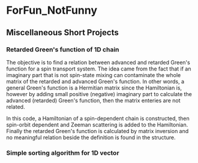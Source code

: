 # ForFun_NotFunny
## Miscellaneous Short Projects
### Retarded Green's function of 1D chain
The objective is to find a relation between advanced and retarded Green's function for a spin transport
system. The idea came from the fact that if an imaginary part that is not spin-state mixing can contaminate
the whole matrix of the retarded and advanced Green's function. In other words, a general Green's function
is a Hermitian matrix since the Hamiltonian is, however by adding small positive (negative) imaginary part
to calculate the advanced (retarded) Green's function, then the matrix enteries are not related. 

In this code, a Hamiltonian of a spin-dependent chain is constructed, then spin-orbit dependent and Zeeman
scattering is added to the Hamiltonian. Finally the retarded Green's function is calculated by matrix inversion
and no meaningful relation beside the definition is found in the structure.

### Simple sorting algorithm for 1D vector
